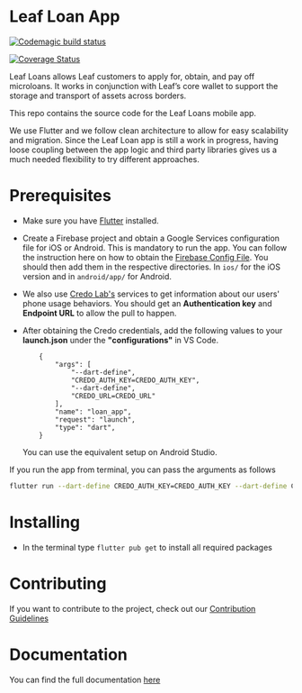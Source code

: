 # Leaf Loan App

[![Codemagic build status](https://api.codemagic.io/apps/617fa4d801bcda9fc6054f2a/617fa4d801bcda9fc6054f29/status_badge.svg)](https://codemagic.io/apps/617fa4d801bcda9fc6054f2a/617fa4d801bcda9fc6054f29/latest_build)

[![Coverage Status](https://coveralls.io/repos/github/hellyab/loan_app/badge.svg?branch=develop)](https://coveralls.io/github/hellyab/loan_app?branch=develop)

Leaf Loans allows Leaf customers to apply for, obtain, and pay off microloans. It works in conjunction with Leaf’s core wallet to support the storage and transport of assets across borders.

This repo contains the source code for the Leaf Loans mobile app.

We use Flutter and we follow clean architecture to allow for easy scalability and migration. Since the Leaf Loan app is still a work in progress, having loose coupling between the app logic and third party libraries gives us a much needed flexibility to try different approaches.

# Prerequisites

- Make sure you have [Flutter](https://flutter.dev) installed.
- Create a Firebase project and obtain a Google Services configuration file for iOS or Android. This is mandatory to run the app. You can follow the instruction here on how to obtain the [Firebase Config File](https://firebase.google.com/docs/flutter/setup?platform=ios#add-config-file). You should then add them in the respective directories. In `ios/` for the iOS version and in `android/app/` for Android.
- We also use [Credo Lab's](https://www.credolab.com/) services to get information about our users' phone usage behaviors. You should get an **Authentication key** and **Endpoint URL** to allow the pull to happen.
- After obtaining the Credo credentials, add the following values to your **launch.json** under the **"configurations"** in VS Code.

          {
              "args": [
                  "--dart-define",
                  "CREDO_AUTH_KEY=CREDO_AUTH_KEY",
                  "--dart-define",
                  "CREDO_URL=CREDO_URL"
              ],
              "name": "loan_app",
              "request": "launch",
              "type": "dart",
          }

  You can use the equivalent setup on Android Studio.

If you run the app from terminal, you can pass the arguments as follows

```sh
flutter run --dart-define CREDO_AUTH_KEY=CREDO_AUTH_KEY --dart-define CREDO_URL=CREDO_URL
```

# Installing

- In the terminal type `flutter pub get` to install all required packages

# Contributing

If you want to contribute to the project, check out our [Contribution Guidelines](https://github.com/LeafGlobalFintech/loan_app/blob/develop/CONTRIBUTING.md)

# Documentation

You can find the full documentation [here](https://leafglobalfintech.github.io/docs/leaf-loans/intro/)
